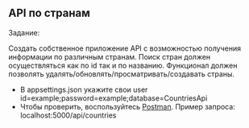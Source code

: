 ## API по странам

Задание:

Создать собственное приложение API с возможностью получения информации по различным странам. Поиск стран должен осуществляться как по id так и по названию.
Функционал должен позволять удалять/обновлять/просматривать/создавать страны.

* В appsettings.json укажите свои user id=example;password=example;database=CountriesApi
* Чтобы проверить, воспользуйтесь [Postman](https://www.postman.com/). Пример запроса: localhost:5000/api/countries
